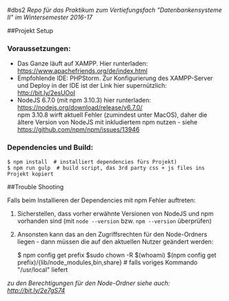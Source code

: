 #dbs2
*Repo für das Praktikum zum Vertiefungsfach "Datenbankensysteme II" im Wintersemester 2016-17*

##Projekt Setup

### Voraussetzungen:
* Das Ganze läuft auf XAMPP. Hier runterladen: https://www.apachefriends.org/de/index.html
* Empfohlende IDE: PHPStorm. Zur Konfigurierung des XAMPP-Server und Deploy in der IDE ist der Link hier supernützlich: http://bit.ly/2esUOoI  
* NodeJS 6.7.0 (mit npm 3.10.3) hier runterladen: https://nodejs.org/download/release/v6.7.0/  
npm 3.10.8 wirft aktuell Fehler (zumindest unter MacOS), daher die ältere Version von NodeJS mit inkludiertem npm nutzen - siehe https://github.com/npm/npm/issues/13946


### Dependencies und Build:
    $ npm install  # installiert dependencies fürs Projekt)
    $ npm run gulp  # build script, das 3rd party css + js files ins Projekt kopiert


##Trouble Shooting

Falls beim Installieren der Dependencies mit npm Fehler auftreten:  

1) Sicherstellen, dass vorher erwähnte Versionen von NodeJS und npm vorhanden sind (mit ```node --version``` bzw. ```npm --version``` überprüfen)

2) Ansonsten kann das an den Zugriffsrechten für den Node-Ordners liegen - dann müssen die auf den aktuellen Nutzer geändert werden:

    $ npm config get prefix
    $sudo chown -R $(whoami) $(npm config get prefix)/{lib/node_modules,bin,share} # falls voriges Kommando "/usr/local" liefert
    
*zu den Berechtigungen für den Node-Ordner siehe auch: http://bit.ly/2e7gS74* 

